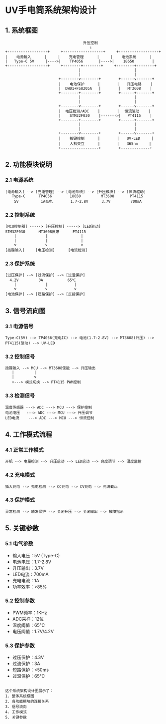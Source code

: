 # UV手电筒系统架构设计

## 1. 系统框图
```
                                   升压控制
                                      ↓
+------------------+     +------------------+     +------------------+
|    电源输入      |     |    充电管理      |     |    电池系统      |
|   Type-C 5V     |---->|    TP4056       |---->|    18650        |
+------------------+     +--------+--------+     +--------+--------+
                                 |                        |
                                 |                        |
                        +--------v--------+        +------v-------+
                        |    电池保护      |        |   升压电路    |
                        |  DW01+FS8205A   |        |   MT3608    |
                        +--------+--------+        +------+-------+
                                 |                        |
                                 |                        |
                        +--------v--------+        +------v-------+
                        |  电压检测/ADC    |        |  恒流驱动    |
                        |    STM32F030    |------->|   PT4115    |
                        +--------+--------+        +------+-------+
                                 |                        |
                                 |                        |
                        +--------v--------+        +------v-------+
                        |    按键控制      |        |   UV-LED     |
                        |    人机交互      |        |   365nm     |
                        +-----------------+        +-------------+
```

## 2. 功能模块说明

### 2.1 电源系统
```
[电源输入] --> [充电管理] --> [电池系统] --> [升压模块] --> [恒流驱动]
   Type-C      TP4056        18650         MT3608       PT4115
    5V          1A充电        1.7-2.8V      3.7V         700mA
```

### 2.2 控制系统
```
[MCU控制器] -----> [升压控制] -----> [LED驱动]
STM32F030      MT3608反馈      PT4115
    |             |               |
    |             |               |
    v             v               v
[按键输入]     [电压检测]      [电流检测]
```

### 2.3 保护系统
```
[过压保护] --> [过流保护] --> [过温保护]
  4.2V         3A           65℃
    |             |            |
    v             v            v
[电池保护] --> [短路保护] --> [反接保护]
```

## 3. 信号流向图

### 3.1 电源信号
```
Type-C(5V) --> TP4056(充电IC) --> 电池(1.7-2.8V) --> MT3608(升压) --> PT4115(驱动) --> UV-LED
```

### 3.2 控制信号
```
按键输入 --> MCU --> MT3608使能 --> 升压输出
   |         |
   |         v
   +---> 模式切换 --> PT4115 PWM控制
```

### 3.3 检测信号
```
温度传感器 ---> ADC ---> MCU ---> 保护控制
电池电压   ---> ADC ---> MCU ---> 升压调节
LED电流    ---> ADC ---> MCU ---> 恒流控制
```

## 4. 工作模式流程

### 4.1 正常工作模式
```
开机 --> 电量检测 --> 升压启动 --> LED启动 --> 亮度调节 --> 温度监控
```

### 4.2 充电模式
```
插入充电 --> 充电检测 --> CC充电 --> CV充电 --> 充满截止
```

### 4.3 保护模式
```
异常检测 --> 触发保护 --> 关闭升压 --> 关闭输出 --> 故障指示
```

## 5. 关键参数

### 5.1 电气参数
- 输入电压：5V (Type-C)
- 电池电压：1.7-2.8V
- 升压输出：3.7V
- LED电流：700mA
- 充电电流：1A
- 功率效率：>85%

### 5.2 控制参数
- PWM频率：1KHz
- ADC采样：12位
- 温度阈值：65℃
- 电压阈值：1.7V/4.2V

### 5.3 保护参数
- 过压保护：4.3V
- 过流保护：3A
- 短路保护：<50ms
- 过温保护：65℃
```

这个系统架构设计图展示了：
1. 整体系统框图
2. 各功能模块的连接关系
3. 信号流向
4. 工作模式
5. 关键参数
